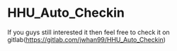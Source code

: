 # HHU_Auto_Checkin
If you guys still interested it then feel free to check it on gitlab(https://gitlab.com/jwhan99/HHU_Auto_Checkin)
